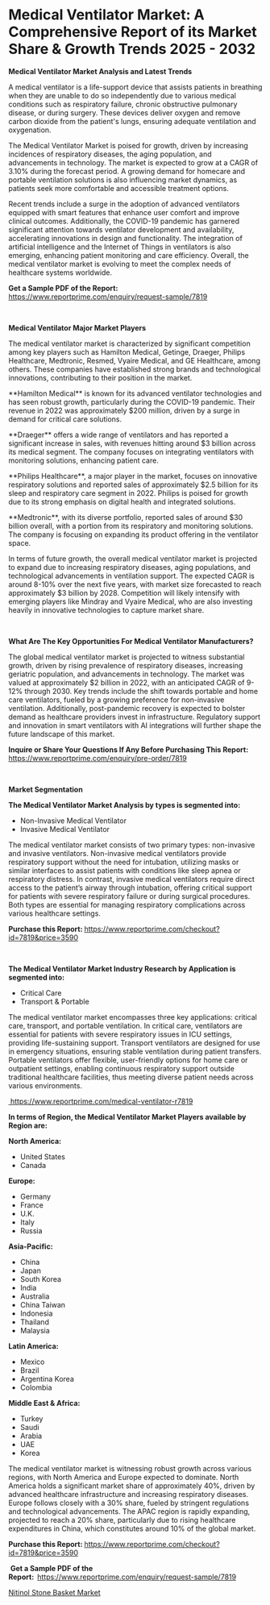 <p><h1>Medical Ventilator Market: A Comprehensive Report of its Market Share & Growth Trends 2025 - 2032</h1></p><p><strong>Medical Ventilator Market Analysis and Latest Trends</strong></p>
<p><p>A medical ventilator is a life-support device that assists patients in breathing when they are unable to do so independently due to various medical conditions such as respiratory failure, chronic obstructive pulmonary disease, or during surgery. These devices deliver oxygen and remove carbon dioxide from the patient's lungs, ensuring adequate ventilation and oxygenation.</p><p>The Medical Ventilator Market is poised for growth, driven by increasing incidences of respiratory diseases, the aging population, and advancements in technology. The market is expected to grow at a CAGR of 3.10% during the forecast period. A growing demand for homecare and portable ventilation solutions is also influencing market dynamics, as patients seek more comfortable and accessible treatment options.</p><p>Recent trends include a surge in the adoption of advanced ventilators equipped with smart features that enhance user comfort and improve clinical outcomes. Additionally, the COVID-19 pandemic has garnered significant attention towards ventilator development and availability, accelerating innovations in design and functionality. The integration of artificial intelligence and the Internet of Things in ventilators is also emerging, enhancing patient monitoring and care efficiency. Overall, the medical ventilator market is evolving to meet the complex needs of healthcare systems worldwide.</p></p>
<p><strong>Get a Sample PDF of the Report:&nbsp;</strong> <a href="https://www.reportprime.com/enquiry/request-sample/7819?utm_campaign=3320&utm_medium=2&utm_source=Github&utm_content=ia&utm_term=19032025&utm_id=medical-ventilator">https://www.reportprime.com/enquiry/request-sample/7819</a></p>
<p>&nbsp;</p>
<p><strong>Medical Ventilator Major Market Players</strong></p>
<p><p>The medical ventilator market is characterized by significant competition among key players such as Hamilton Medical, Getinge, Draeger, Philips Healthcare, Medtronic, Resmed, Vyaire Medical, and GE Healthcare, among others. These companies have established strong brands and technological innovations, contributing to their position in the market.</p><p>**Hamilton Medical** is known for its advanced ventilator technologies and has seen robust growth, particularly during the COVID-19 pandemic. Their revenue in 2022 was approximately $200 million, driven by a surge in demand for critical care solutions.</p><p>**Draeger** offers a wide range of ventilators and has reported a significant increase in sales, with revenues hitting around $3 billion across its medical segment. The company focuses on integrating ventilators with monitoring solutions, enhancing patient care.</p><p>**Philips Healthcare**, a major player in the market, focuses on innovative respiratory solutions and reported sales of approximately $2.5 billion for its sleep and respiratory care segment in 2022. Philips is poised for growth due to its strong emphasis on digital health and integrated solutions.</p><p>**Medtronic**, with its diverse portfolio, reported sales of around $30 billion overall, with a portion from its respiratory and monitoring solutions. The company is focusing on expanding its product offering in the ventilator space.</p><p>In terms of future growth, the overall medical ventilator market is projected to expand due to increasing respiratory diseases, aging populations, and technological advancements in ventilation support. The expected CAGR is around 8-10% over the next five years, with market size forecasted to reach approximately $3 billion by 2028. Competition will likely intensify with emerging players like Mindray and Vyaire Medical, who are also investing heavily in innovative technologies to capture market share.</p></p>
<p>&nbsp;</p>
<p><strong>What Are The Key Opportunities For Medical Ventilator Manufacturers?</strong></p>
<p><p>The global medical ventilator market is projected to witness substantial growth, driven by rising prevalence of respiratory diseases, increasing geriatric population, and advancements in technology. The market was valued at approximately $2 billion in 2022, with an anticipated CAGR of 9-12% through 2030. Key trends include the shift towards portable and home care ventilators, fueled by a growing preference for non-invasive ventilation. Additionally, post-pandemic recovery is expected to bolster demand as healthcare providers invest in infrastructure. Regulatory support and innovation in smart ventilators with AI integrations will further shape the future landscape of this market.</p></p>
<p><strong>Inquire or Share Your Questions If Any Before Purchasing This Report:</strong> <a href="https://www.reportprime.com/enquiry/pre-order/7819?utm_campaign=3320&utm_medium=2&utm_source=Github&utm_content=ia&utm_term=19032025&utm_id=medical-ventilator">https://www.reportprime.com/enquiry/pre-order/7819</a></p>
<p>&nbsp;</p>
<p><strong>Market Segmentation</strong></p>
<p><strong>The Medical Ventilator Market Analysis by types is segmented into:</strong></p>
<p><ul><li>Non-Invasive Medical Ventilator</li><li>Invasive Medical Ventilator</li></ul></p>
<p><p>The medical ventilator market consists of two primary types: non-invasive and invasive ventilators. Non-invasive medical ventilators provide respiratory support without the need for intubation, utilizing masks or similar interfaces to assist patients with conditions like sleep apnea or respiratory distress. In contrast, invasive medical ventilators require direct access to the patient’s airway through intubation, offering critical support for patients with severe respiratory failure or during surgical procedures. Both types are essential for managing respiratory complications across various healthcare settings.</p></p>
<p><strong>Purchase this Report:&nbsp;</strong><a href="https://www.reportprime.com/checkout?id=7819&price=3590&utm_campaign=3320&utm_medium=2&utm_source=Github&utm_content=ia&utm_term=19032025&utm_id=medical-ventilator">https://www.reportprime.com/checkout?id=7819&price=3590</a></p>
<p>&nbsp;</p>
<p><strong>The Medical Ventilator Market Industry Research by Application is segmented into:</strong></p>
<p><ul><li>Critical Care</li><li>Transport & Portable</li></ul></p>
<p><p>The medical ventilator market encompasses three key applications: critical care, transport, and portable ventilation. In critical care, ventilators are essential for patients with severe respiratory issues in ICU settings, providing life-sustaining support. Transport ventilators are designed for use in emergency situations, ensuring stable ventilation during patient transfers. Portable ventilators offer flexible, user-friendly options for home care or outpatient settings, enabling continuous respiratory support outside traditional healthcare facilities, thus meeting diverse patient needs across various environments.</p></p>
<p><a href="https://www.reportprime.com/medical-ventilator-r7819?utm_campaign=3320&utm_medium=2&utm_source=Github&utm_content=ia&utm_term=19032025&utm_id=medical-ventilator">&nbsp;https://www.reportprime.com/medical-ventilator-r7819</a></p>
<p><strong>In terms of Region, the Medical Ventilator Market Players available by Region are:</strong></p>
<p>
    <p> <strong> North America: </strong>
        <ul>
            <li>United States</li>
            <li>Canada</li>
        </ul>
        </p> 
    <p> <strong> Europe: </strong>
        <ul>
            <li>Germany</li>
            <li>France</li>
            <li>U.K.</li>
            <li>Italy</li>
            <li>Russia</li>
        </ul>
        </p> 
    <p> <strong> Asia-Pacific: </strong>
        <ul>
            <li>China</li>
            <li>Japan</li>
            <li>South Korea</li>
            <li>India</li>
            <li>Australia</li>
            <li>China Taiwan</li>
            <li>Indonesia</li>
            <li>Thailand</li>
            <li>Malaysia</li>
        </ul>
        </p> 
    <p> <strong> Latin America: </strong>
        <ul>
            <li>Mexico</li>
            <li>Brazil</li>
            <li>Argentina Korea</li>
            <li>Colombia</li>
        </ul>
        </p> 
    <p> <strong> Middle East & Africa: </strong>
        <ul>
            <li>Turkey</li>
            <li>Saudi</li>
            <li>Arabia</li>
            <li>UAE</li>
            <li>Korea</li>
        </ul>
    </p>
    </p>
<p><p>The medical ventilator market is witnessing robust growth across various regions, with North America and Europe expected to dominate. North America holds a significant market share of approximately 40%, driven by advanced healthcare infrastructure and increasing respiratory diseases. Europe follows closely with a 30% share, fueled by stringent regulations and technological advancements. The APAC region is rapidly expanding, projected to reach a 20% share, particularly due to rising healthcare expenditures in China, which constitutes around 10% of the global market.</p></p>
<p><strong>Purchase this Report: </strong><a href="https://www.reportprime.com/checkout?id=7819&price=3590&utm_campaign=3320&utm_medium=2&utm_source=Github&utm_content=ia&utm_term=19032025&utm_id=medical-ventilator">https://www.reportprime.com/checkout?id=7819&price=3590</a></p>
<p>&nbsp;<strong>Get a Sample PDF of the Report:&nbsp;&nbsp;</strong><a href="https://www.reportprime.com/enquiry/request-sample/7819?utm_campaign=3320&utm_medium=2&utm_source=Github&utm_content=ia&utm_term=19032025&utm_id=medical-ventilator">https://www.reportprime.com/enquiry/request-sample/7819</a></p>
<p><strong></strong></p>
<p><p><a href="https://github.com/oshodikurc/Market-Research-Report-List-1/blob/main/nitinol-stone-basket-market.md?utm_campaign=3320&utm_medium=2&utm_source=Github&utm_content=ia&utm_term=19032025&utm_id=medical-ventilator">Nitinol Stone Basket Market</a></p></p>
